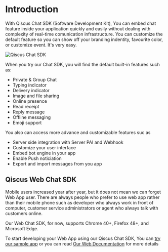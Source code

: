 # Introduction

With Qiscus Chat SDK (Software Development Kit), You can embed chat feature
inside your application quickly and easily without dealing with complexity
of real-time comunication infrastructure. You can customize the default
feature so you can show off your branding indentity, favourite color, or
customize event. It's very easy.

![Qiscus Chat SDK](https://cdn.rawgit.com/qiscus/qiscus-sdk-web/feature/docs/docs/images/intro01.png "Qiscus Chat SDK")

When you try our Chat SDK, you will find the default built-in features such as:
- Private & Group Chat
- Typing indicator
- Delivery indicator
- Image and file sharing
- Online presence
- Read receipt
- Reply message
- Offline messaging
- Emoji support

You also can access more advance and customizable features suc as
- Server side integration with Server PAI and Webhook
- Customize your user interface
- Embed bot engine in your app
- Enable Push noticiation
- Export and import messages from you app

## Qiscus Web Chat SDK

Mobile users increased year after year, but it does not mean we can forget Web
App user. There are always people who prefer to use web app rather than their
mobile phone such as developer who always work in front of computer,
customer service administrators or agent who always talk with customers online.

Our Web Chat SDK, for now, supports Chrome 40+, Firefox 48+, and Microsoft Edge.

To start developing your Web App using our Qiscus Chat SDK, You can
[try our sample app](https://github.com/qiscus/qiscus-sdk-web-sample) or you can read
[Our Web Documentation](https://sdk.qiscus.com/documentation/web/intro) for more details
